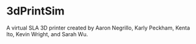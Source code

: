 # 3dPrintSim

A virtual SLA 3D printer created by Aaron Negrillo, Karly Peckham, Kenta Ito, Kevin Wright, and Sarah Wu.


